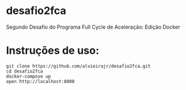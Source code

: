 # desafio2fca
Segundo Desafio do Programa Full Cycle de Aceleração: Edição Docker
# Instruções de uso:
```abuild
git clone https://github.com/alvieirajr/desafio2fca.git
cd desafio2fca
docker-compose up
open http://localhost:8000
```
